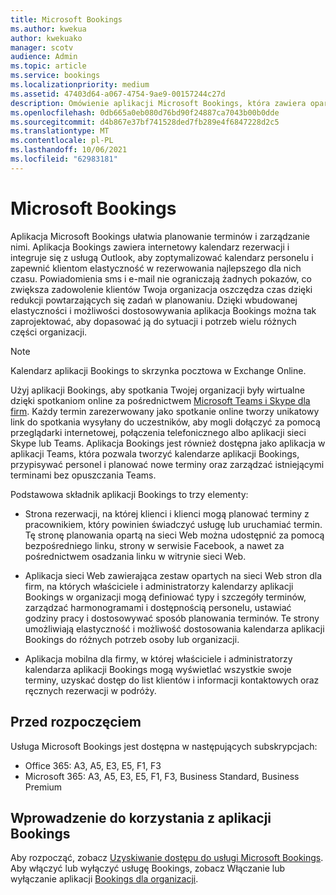 ```yaml
---
title: Microsoft Bookings
ms.author: kwekua
author: kwekuako
manager: scotv
audience: Admin
ms.topic: article
ms.service: bookings
ms.localizationpriority: medium
ms.assetid: 47403d64-a067-4754-9ae9-00157244c27d
description: Omówienie aplikacji Microsoft Bookings, która zawiera oparty na sieci Web kalendarz rezerwacji i integruje się z usługą Outlook w celu zoptymalizowania kalendarza twojego personelu i zapewnienia klientom elastyczności rezerwowania terminów.
ms.openlocfilehash: 0db665a0eb080d76bd90f24887ca7043b00b0dde
ms.sourcegitcommit: d4b867e37bf741528ded7fb289e4f6847228d2c5
ms.translationtype: MT
ms.contentlocale: pl-PL
ms.lasthandoff: 10/06/2021
ms.locfileid: "62983181"
---
```

# <a name="microsoft-bookings"></a>Microsoft Bookings

Aplikacja Microsoft Bookings ułatwia planowanie terminów i zarządzanie nimi. Aplikacja Bookings zawiera internetowy kalendarz rezerwacji i integruje się z usługą Outlook, aby zoptymalizować kalendarz personelu i zapewnić klientom elastyczność w rezerwowania najlepszego dla nich czasu. Powiadomienia sms i e-mail nie ograniczają żadnych pokazów, co zwiększa zadowolenie klientów Twoja organizacja oszczędza czas dzięki redukcji powtarzających się zadań w planowaniu. Dzięki wbudowanej elastyczności i możliwości dostosowywania aplikacja Bookings można tak zaprojektować, aby dopasować ją do sytuacji i potrzeb wielu różnych części organizacji.

> [!NOTE]
> Kalendarz aplikacji Bookings to skrzynka pocztowa w Exchange Online.

Użyj aplikacji Bookings, aby spotkania Twojej organizacji były wirtualne dzięki spotkaniom online za pośrednictwem [Microsoft Teams i Skype dla firm](https://support.microsoft.com/office/overview-of-the-bookings-app-in-teams-7b8569e1-0c8a-444e-b712-d9968b05110b). Każdy termin zarezerwowany jako spotkanie online tworzy unikatowy link do spotkania wysyłany do uczestników, aby mogli dołączyć za pomocą przeglądarki internetowej, połączenia telefonicznego albo aplikacji sieci Skype lub Teams. Aplikacja Bookings jest również dostępna jako aplikacja w aplikacji Teams, która pozwala tworzyć kalendarze aplikacji Bookings, przypisywać personel i planować nowe terminy oraz zarządzać istniejącymi terminami bez opuszczania Teams.

Podstawowa składnik aplikacji Bookings to trzy elementy:

- Strona rezerwacji, na której klienci i klienci mogą planować terminy z pracownikiem, który powinien świadczyć usługę lub uruchamiać termin. Tę stronę planowania opartą na sieci Web można udostępnić za pomocą bezpośredniego linku, strony w serwisie Facebook, a nawet za pośrednictwem osadzania linku w witrynie sieci Web.

- Aplikacja sieci Web zawierająca zestaw opartych na sieci Web stron dla firm, na których właściciele i administratorzy kalendarzy aplikacji Bookings w organizacji mogą definiować typy i szczegóły terminów, zarządzać harmonogramami i dostępnością personelu, ustawiać godziny pracy i dostosowywać sposób planowania terminów. Te strony umożliwiają elastyczność i możliwość dostosowania kalendarza aplikacji Bookings do różnych potrzeb osoby lub organizacji.

- Aplikacja mobilna dla firmy, w której właściciele i administratorzy kalendarza aplikacji Bookings mogą wyświetlać wszystkie swoje terminy, uzyskać dostęp do list klientów i informacji kontaktowych oraz ręcznych rezerwacji w podróży.

## <a name="before-you-begin"></a>Przed rozpoczęciem

Usługa Microsoft Bookings jest dostępna w następujących subskrypcjach:

- Office 365: A3, A5, E3, E5, F1, F3
- Microsoft 365: A3, A5, E3, E5, F1, F3, Business Standard, Business Premium

## <a name="get-started-using-bookings"></a>Wprowadzenie do korzystania z aplikacji Bookings

Aby rozpocząć, zobacz [Uzyskiwanie dostępu do usługi Microsoft Bookings](get-access.md). Aby włączyć lub wyłączyć usługę Bookings, zobacz Włączanie lub wyłączanie aplikacji [Bookings dla organizacji](turn-bookings-on-or-off.md).

